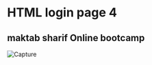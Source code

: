 # HTML login page 4
## maktab sharif Online bootcamp

![Capture](https://user-images.githubusercontent.com/26571579/112960542-c3eae480-9159-11eb-86c3-4b250cdc2aba.PNG)

